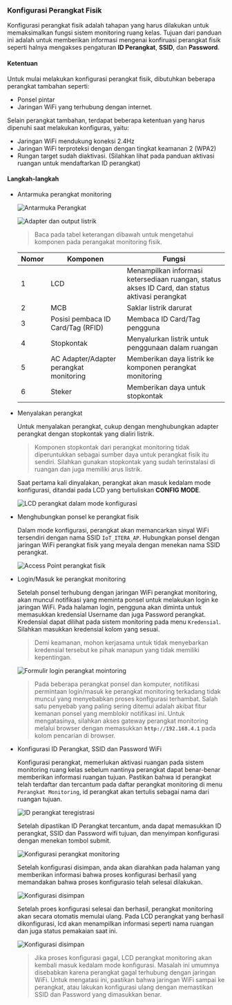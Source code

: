 ### Konfigurasi Perangkat Fisik

Konfigurasi perangkat fisik adalah tahapan yang harus dilakukan untuk memaksimalkan fungsi sistem monitoring ruang kelas. Tujuan dari panduan ini adalah untuk memberikan informasi mengenai konfiruasi perangkat fisik seperti halnya mengakses pengaturan **ID Perangkat**, **SSID**, dan **Password**.

#### Ketentuan

Untuk mulai melakukan konfigurasi perangkat fisik, dibutuhkan beberapa perangkat tambahan seperti:

- Ponsel pintar
- Jaringan WiFi yang terhubung dengan internet.

Selain perangkat tambahan, terdapat beberapa ketentuan yang harus dipenuhi saat melakukan konfiguras, yaitu:

- Jaringan WiFi mendukung koneksi 2.4Hz
- Jaringan WiFi terproteksi dengan dengan tingkat keamanan 2 (WPA2)
- Rungan target sudah diaktivasi. (Silahkan lihat pada panduan aktivasi ruangan untuk mendaftarkan ID perangkat)

#### Langkah-langkah

- Antarmuka perangkat monitoring

  ![Antarmuka Perangkat](https://raw.githubusercontent.com/thinkiewinkie/sistem_monitoring_ruang_kelas_guidance/main/assets/images/device_interface.jpg)

  ![Adapter dan output listrik](https://raw.githubusercontent.com/thinkiewinkie/sistem_monitoring_ruang_kelas_guidance/main/assets/images/device_adapter.jpg)

  > Baca pada tabel keterangan dibawah untuk mengetahui komponen pada perangakat monitoring fisik.

  | Nomor | Komponen                                | Fungsi                                                                                          |
  | ----- | --------------------------------------- | ----------------------------------------------------------------------------------------------- |
  | 1     | LCD                                     | Menampilkan informasi ketersediaan ruangan, status akses ID Card, dan status aktivasi perangkat |
  | 2     | MCB                                     | Saklar listrik darurat                                                                          |
  | 3     | Posisi pembaca ID Card/Tag (RFID)       | Membaca ID Card/Tag pengguna                                                                    |
  | 4     | Stopkontak                              | Menyalurkan listrik untuk penggunaan dalam ruangan                                              |
  | 5     | AC Adapter/Adapter perangkat monitoring | Memberikan daya listrik ke komponen perangkat monitoring                                        |
  | 6     | Steker                                  | Memberikan daya untuk stopkontak                                                                |

- Menyalakan perangkat

  Untuk menyalakan perangkat, cukup dengan menghubungkan adapter perangkat dengan stopkontak yang dialiri listrik.

  > Komponen stopkontak dari perangkat monitoring tidak diperuntukkan sebagai sumber daya untuk perangkat fisik itu sendiri. Silahkan gunakan stopkontak yang sudah terinstalasi di ruangan dan juga memiliki arus listrik.

  Saat pertama kali dinyalakan, perangkat akan masuk kedalam mode konfigurasi, ditandai pada LCD yang bertuliskan **CONFIG MODE**.

  ![LCD perangkat dalam mode konfigurasi](https://raw.githubusercontent.com/thinkiewinkie/sistem_monitoring_ruang_kelas_guidance/main/assets/images/device_lcd_config.jpg)

- Menghubungkan ponsel ke perangkat fisik

  Dalam mode konfigurasi, perangkat akan memancarkan sinyal WiFi tersendiri dengan nama SSID `IoT_ITERA_AP`. Hubungkan ponsel dengan jaringan WiFi perangkat fisik yang meyala dengan menekan nama SSID perangkat.

  ![Access Point perangkat fisik](https://raw.githubusercontent.com/thinkiewinkie/sistem_monitoring_ruang_kelas_guidance/main/assets/images/device_ap.jpg)

- Login/Masuk ke perangkat monitoring

  Setelah ponsel terhubung dengan jaringan WiFi perangkat monitoring, akan muncul notifikasi yang meminta ponsel untuk melakukan login ke jaringan WiFi. Pada halaman login, pengguna akan diminta untuk memasukkan kredensial Username dan juga Password perangkat. Kredensial dapat dilihat pada sistem monitoring pada menu `Kredensial`. Silahkan masukkan kredensial kolom yang sesuai.

  > Demi keamanan, mohon kerjasama untuk tidak menyebarkan kredensial tersebut ke pihak manapun yang tidak memiliki kepentingan.

  ![Formulir login perangkat mointoring](https://raw.githubusercontent.com/thinkiewinkie/sistem_monitoring_ruang_kelas_guidance/main/assets/images/device_login_form.jpg)

  > Pada beberapa perangkat ponsel dan komputer, notifikasi permintaan login/masuk ke perangkat monitoring terkadang tidak muncul yang menyebabkan proses konfigurasi terhambat. Salah satu penyebab yang paling sering ditemui adalah akibat fitur kemanan ponsel yang memblokir notifikasi ini. Untuk mengatasinya, silahkan akses gateway perangkat monitoring melalui browser dengan memasukkan **`http://192.168.4.1`** pada kolom pencarian di browser.

- Konfigurasi ID Perangkat, SSID dan Password WiFi

  Konfigurasi perangkat, memerlukan aktivasi ruangan pada sistem monitoring ruang kelas sebelum nantinya perangkat dapat benar-benar memberikan informasi ruangan tujuan. Pastikan bahwa id perangkat telah terdaftar dan tercantum pada daftar perangkat monitoring di menu `Perangkat Monitoring`, id perangkat akan tertulis sebagai nama dari ruangan tujuan.

  ![ID perangkat teregistrasi](https://raw.githubusercontent.com/thinkiewinkie/sistem_monitoring_ruang_kelas_guidance/main/assets/images/device_monitoring.jpg)

  Setelah dipastikan ID Perangkat tercantum, anda dapat memasukkan ID perangkat, SSID dan Password wifi tujuan, dan menyimpan konfigurasi dengan menekan tombol submit.

  ![Konfigurasi perangkat monitoring](https://raw.githubusercontent.com/thinkiewinkie/sistem_monitoring_ruang_kelas_guidance/main/assets/images/device_config_form.jpg)

  Setelah konfigurasi disimpan, anda akan diarahkan pada halaman yang memberikan informasi bahwa proses konfigurasi berhasil yang memandakan bahwa proses konfigurasio telah selesai dilakukan.

  ![Konfigurasi disimpan](https://raw.githubusercontent.com/thinkiewinkie/sistem_monitoring_ruang_kelas_guidance/main/assets/images/device_config_done.jpg)

  Setelah proes konfigurasi selesai dan berhasil, perangkat monitoring akan secara otomatis memulai ulang. Pada LCD perangkat yang berhasil dikonfigurasi, lcd akan menampilkan informasi seperti nama ruangan dan juga status pemakaian saat ini.

  ![Konfigurasi disimpan](https://raw.githubusercontent.com/thinkiewinkie/sistem_monitoring_ruang_kelas_guidance/main/assets/images/device_lcd_active.jpg)

  > Jika proses konfigurasi gagal, LCD perangkat monitoring akan kembali masuk kedalam mode konfigurasi. Masalah ini umumnya disebabkan karena perangkat gagal terhubung dengan jaringan WiFi. Untuk mengatasi ini, pastikan bahwa jaringan WiFi sampai ke perangkat, atau lakukan konfigurasi ulang dengan memastikan SSID dan Password yang dimasukkan benar.
